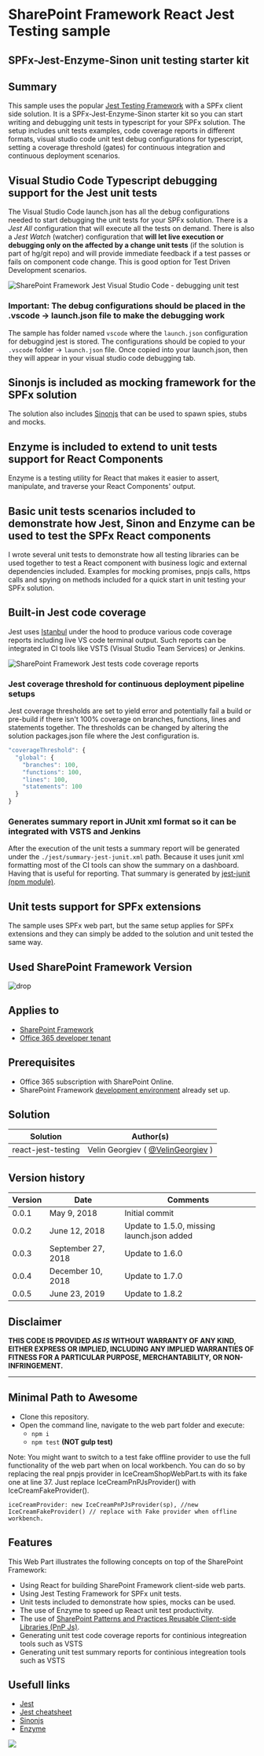 # SharePoint Framework React Jest Testing sample #

## SPFx-Jest-Enzyme-Sinon unit testing starter kit

## Summary

This sample uses the popular [Jest Testing Framework](https://facebook.github.io/jest/) with a SPFx client side solution. It is a SPFx-Jest-Enzyme-Sinon starter kit so you can start writing and debugging unit tests in typescript for your SPFx solution.
The setup includes unit tests examples, code coverage reports in different formats, visual studio code unit test debug configurations for typescript, setting a coverage threshold (gates) for continuous integration and continuous deployment scenarios.

## Visual Studio Code Typescript debugging support for the Jest unit tests

The Visual Studio Code launch.json has all the debug configurations needed to start debugging the unit tests for your SPFx solution. 
There is a _Jest All_ configuration that will execute all the tests on demand. 
There is also a _Jest Watch_ (watcher) configuration that **will let live execution or debugging only on the affected by a change unit tests** (if the solution is part of hg/git repo) and will provide immediate feedback if a test passes or fails on component code change. This is good option for Test Driven Development scenarios.

![SharePoint Framework Jest Visual Studio Code - debugging unit test](./assets/Jest-Typescript-VSCode-debugging.png)

### Important: The debug configurations should be placed in the .vscode -> launch.json file to make the debugging work

The sample has folder named `vscode` where the `launch.json` configuration for debuggind jest is stored. The configurations should be copied to your `.vscode` folder -> `launch.json` file. Once copied into your launch.json, then they will appear in your visual studio code debugging tab.

## Sinonjs is included as mocking framework for the SPFx solution

The solution also includes [Sinonjs](http://sinonjs.org/) that can be used to spawn spies, stubs and mocks.

## Enzyme is included to extend to unit tests support for React Components

Enzyme is a testing utility for React that makes it easier to assert, manipulate, and traverse your React Components' output.

## Basic unit tests scenarios included to demonstrate how Jest, Sinon and Enzyme can be used to test the SPFx React components

I wrote several unit tests to demonstrate how all testing libraries can be used together to test a React component with business logic and external dependencies included. Examples for mocking promises, pnpjs calls, https calls and spying on methods included for a quick start in unit testing your SPFx solution.

## Built-in Jest code coverage

Jest uses [Istanbul](https://github.com/gotwarlost/istanbul) under the hood to produce various code coverage reports including live VS code terminal output. Such reports can be integrated in CI tools like VSTS (Visual Studio Team Services) or Jenkins.

![SharePoint Framework Jest tests code coverage reports](./assets/SPFx-jest-coverage.png)

### Jest coverage threshold for continuous deployment pipeline setups

Jest coverage thresholds are set to yield error and potentially fail a build or pre-build if there isn't 100% coverage on branches, functions, lines and statements together. The thresholds can be changed by altering the solution packages.json file where the Jest configuration is.

```JavaScript
"coverageThreshold": {
  "global": {
    "branches": 100,
    "functions": 100,
    "lines": 100,
    "statements": 100
  }
}
```

### Generates summary report in JUnit xml format so it can be integrated with VSTS and Jenkins

After the execution of the unit tests a summary report will be generated under the `./jest/summary-jest-junit.xml` path. Because it uses junit xml formatting most of the CI tools can show the summary on a dashboard. Having that is useful for reporting. That summary is generated by [jest-junit (npm module)](https://www.npmjs.com/package/jest-junit).

## Unit tests support for SPFx extensions

The sample uses SPFx web part, but the same setup applies for SPFx extensions and they can simply be added to the solution and unit tested the same way.


## Used SharePoint Framework Version 
![drop](https://img.shields.io/badge/drop-1.7.0-green.svg)

## Applies to

* [SharePoint Framework](https://docs.microsoft.com/sharepoint/dev/spfx/sharepoint-framework-overview)
* [Office 365 developer tenant](https://docs.microsoft.com/sharepoint/dev/spfx/set-up-your-developer-tenant)

## Prerequisites

- Office 365 subscription with SharePoint Online.
- SharePoint Framework [development environment](https://docs.microsoft.com/sharepoint/dev/spfx/set-up-your-development-environment) already set up.

## Solution

Solution|Author(s)
--------|---------
react-jest-testing | Velin Georgiev ( [@VelinGeorgiev](https://twitter.com/velingeorgiev) )

## Version history

Version|Date|Comments
-------|----|--------
0.0.1|May 9, 2018 | Initial commit
0.0.2|June 12, 2018 | Update to 1.5.0, missing launch.json added
0.0.3|September 27, 2018 | Update to 1.6.0
0.0.4|December 10, 2018 | Update to 1.7.0
0.0.5|June 23, 2019 | Update to 1.8.2

## Disclaimer
**THIS CODE IS PROVIDED *AS IS* WITHOUT WARRANTY OF ANY KIND, EITHER EXPRESS OR IMPLIED, INCLUDING ANY IMPLIED WARRANTIES OF FITNESS FOR A PARTICULAR PURPOSE, MERCHANTABILITY, OR NON-INFRINGEMENT.**

---

## Minimal Path to Awesome

- Clone this repository.
- Open the command line, navigate to the web part folder and execute:
    - `npm i`
    - `npm test` **(NOT gulp test)**

Note: You might want to switch to a test fake offline provider to use the full functionality of the web part when on local workbench. You can do so by replacing the real pnpjs provider in IceCreamShopWebPart.ts with its fake one at line 37. Just replace IceCreamPnPJsProvider() with IceCreamFakeProvider().
``` 
iceCreamProvider: new IceCreamPnPJsProvider(sp), //new IceCreamFakeProvider() // replace with Fake provider when offline workbench.
```

## Features

This Web Part illustrates the following concepts on top of the SharePoint Framework:

- Using React for building SharePoint Framework client-side web parts.
- Using Jest Testing Framework for SPFx unit tests.
- Unit tests included to demonstrate how spies, mocks can be used.
- The use of Enzyme to speed up React unit test productivity.
- The use of [SharePoint Patterns and Practices Reusable Client-side Libraries (PnP Js)](https://github.com/pnp/pnpjs).
- Generating unit test code coverage reports for continious integreation tools such as VSTS
- Generating unit test summary reports for continious integreation tools such as VSTS

## Usefull links

- [Jest](https://facebook.github.io/jest/)
- [Jest cheatsheet](https://devhints.io/jest)
- [Sinonjs](http://sinonjs.org/)
- [Enzyme](http://airbnb.io/enzyme/)


<img src="https://telemetry.sharepointpnp.com/sp-dev-fx-webparts/samples/react-jest-testing" />


